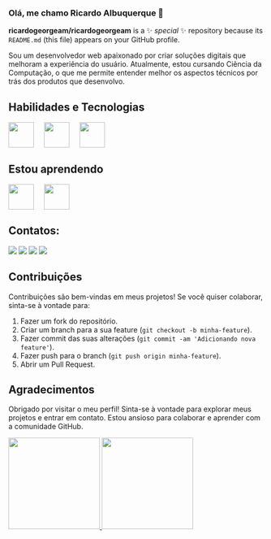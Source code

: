 ### Olá, me chamo Ricardo Albuquerque 👋

**ricardogeorgeam/ricardogeorgeam** is a ✨ _special_ ✨ repository because its `README.md` (this file) appears on your GitHub profile.

Sou um desenvolvedor web apaixonado por criar soluções digitais que melhoram a experiência do usuário. Atualmente, estou cursando Ciência da Computação, o que me permite entender melhor os aspectos técnicos por trás dos produtos que desenvolvo.

## Habilidades e Tecnologias

<div style="display: flex; gap: 20px;">
    <img height="50px" width="50px" src="https://cdn.jsdelivr.net/gh/devicons/devicon/icons/html5/html5-original.svg" />
    <img height="50px" width="50px" src="https://cdn.jsdelivr.net/gh/devicons/devicon/icons/css3/css3-original.svg" />
    <img height="50px" width="50px" src="https://cdn.jsdelivr.net/gh/devicons/devicon/icons/figma/figma-original.svg" />
</div>

## Estou aprendendo

<div style="display: flex; gap: 20px;">
    <img height="50px" width="50px" src="https://cdn.jsdelivr.net/gh/devicons/devicon/icons/javascript/javascript-original.svg" />
    <img height="50px" width="50px" src="https://cdn.jsdelivr.net/gh/devicons/devicon/icons/bootstrap/bootstrap-original.svg" />
</div>

## Contatos:

<div>
    <a href="https://www.instagram.com/ricardogeorgeam/" target="_blank"><img loading="lazy" src="https://img.shields.io/badge/-Instagram-%23E4405F?style=for-the-badge&logo=instagram&logoColor=white" target="_blank"></a>
    <a href="https://www.twitch.tv/seu-usuário-aqui" target="_blank"><img loading="lazy" src="https://img.shields.io/badge/Twitch-9146FF?style=for-the-badge&logo=twitch&logoColor=white" target="_blank"></a>
    <a href="mailto:ricardoalbuquerque011@gmail.com"><img loading="lazy" src="https://img.shields.io/badge/Gmail-D14836?style=for-the-badge&logo=gmail&logoColor=white" target="_blank"></a>
    <a href="https://www.linkedin.com/in/ricardo-albuquerquegm/" target="_blank"><img loading="lazy" src="https://img.shields.io/badge/-LinkedIn-%230077B5?style=for-the-badge&logo=linkedin&logoColor=white" target="_blank"></a>
</div>

## Contribuições

Contribuições são bem-vindas em meus projetos! Se você quiser colaborar, sinta-se à vontade para:

1. Fazer um fork do repositório.
2. Criar um branch para a sua feature (`git checkout -b minha-feature`).
3. Fazer commit das suas alterações (`git commit -am 'Adicionando nova feature'`).
4. Fazer push para o branch (`git push origin minha-feature`).
5. Abrir um Pull Request.

## Agradecimentos

Obrigado por visitar o meu perfil! Sinta-se à vontade para explorar meus projetos e entrar em contato. Estou ansioso para colaborar e aprender com a comunidade GitHub.

<div>
    <a href="https://github.com/ricardogeorgeam">
        <img loading="lazy" height="180em" src="https://github-readme-stats.vercel.app/api/top-langs/?username=seu-usuário-aqui&layout=compact&langs_count=7&theme=dracula"/>
        <img loading="lazy" height="180em" src="https://github-readme-stats.vercel.app/api?username=seu-usuário-aqui&show_icons=true&theme=dracula&include_all_commits=true&count_private=true"/>
    </a>
</div>
